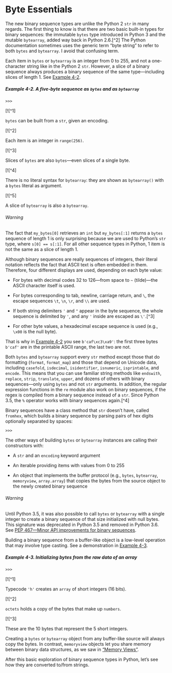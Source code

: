 # Byte Essentials

The new binary sequence types are unlike the Python 2 `str` in many regards. The first thing to know is that there are two basic built-in types for binary sequences: the immutable `bytes` type introduced in Python 3 and the mutable `bytearray`, added way back in Python 2.6.[^2] The Python documentation sometimes uses the generic term “byte string” to refer to both `bytes` and `bytearray`. I avoid that confusing term.

Each item in `bytes` or `bytearray` is an integer from 0 to 255, and not a one-character string like in the Python 2 `str`. However, a slice of a binary sequence always produces a binary sequence of the same type—including slices of length 1. See [Example 4-2](#ex_bytes_bytearray).

##### Example 4-2. A five-byte sequence as `bytes` and as `bytearray`

```
>>> 
```

[![^1]

`bytes` can be built from a `str`, given an encoding.

[![^2]

Each item is an integer in `range(256)`.

[![^3]

Slices of `bytes` are also `bytes`—even slices of a single byte.

[![^4]

There is no literal syntax for `bytearray`: they are shown as `bytearray()` with a `bytes` literal as argument.

[![^5]

A slice of `bytearray` is also a `bytearray`.

###### Warning

The fact that `my_bytes[0]` retrieves an `int` but `my_bytes[:1]` returns a `bytes` sequence of length 1 is only surprising because we are used to Python’s `str` type, where `s[0] == s[:1]`. For all other sequence types in Python, 1 item is not the same as a slice of length 1.

Although binary sequences are really sequences of integers, their literal notation reflects the fact that ASCII text is often embedded in them. Therefore, four different displays are used, depending on each byte value:

- For bytes with decimal codes 32 to 126—from space to `~` (tilde)—the ASCII character itself is used.
    
- For bytes corresponding to tab, newline, carriage return, and `\`, the escape sequences `\t`, `\n`, `\r`, and `\\` are used.
    
- If both string delimiters `'` and `"` appear in the byte sequence, the whole sequence is delimited by `'`, and any `'` inside are escaped as `\'`.[^3]
    
- For other byte values, a hexadecimal escape sequence is used (e.g., `\x00` is the null byte).
    

That is why in [Example 4-2](#ex_bytes_bytearray) you see `b'caf\xc3\xa9'`: the first three bytes `b'caf'` are in the printable ASCII range, the last two are not.

Both `bytes` and `bytearray` support every `str` method except those that do formatting (`format`, `format_map`) and those that depend on Unicode data, including `casefold`, `isdecimal`, `isidentifier`, `isnumeric`, `isprintable`, and `encode`. This means that you can use familiar string methods like `endswith`, `replace`, `strip`, `translate`, `upper`, and dozens of others with binary sequences—only using `bytes` and not `str` arguments. In addition, the regular expression functions in the `re` module also work on binary sequences, if the regex is compiled from a binary sequence instead of a `str`. Since Python 3.5, the `%` operator works with binary sequences again.[^4]

Binary sequences have a class method that `str` doesn’t have, called `fromhex`, which builds a binary sequence by parsing pairs of hex digits optionally separated by spaces:

```
>>> 
```

The other ways of building `bytes` or `bytearray` instances are calling their constructors with:

- A `str` and an `encoding` keyword argument
    
- An iterable providing items with values from 0 to 255
    
- An object that implements the buffer protocol (e.g., `bytes`, `bytearray`, `memoryview`, `array.array`) that copies the bytes from the source object to the newly created binary sequence
    

###### Warning

Until Python 3.5, it was also possible to call `bytes` or `bytearray` with a single integer to create a binary sequence of that size initialized with null bytes. This signature was deprecated in Python 3.5 and removed in Python 3.6. See [PEP 467—Minor API improvements for binary sequences](https://fpy.li/pep467).

Building a binary sequence from a buffer-like object is a low-level operation that may involve type casting. See a demonstration in [Example 4-3](#ex_buffer_demo).

##### Example 4-3. Initializing bytes from the raw data of an array

```
>>> 
```

[![^1]

Typecode `'h'` creates an `array` of short integers (16 bits).

[![^2]

`octets` holds a copy of the bytes that make up `numbers`.

[![^3]

These are the 10 bytes that represent the 5 short integers.

Creating a `bytes` or `bytearray` object from any buffer-like source will always copy the bytes. In contrast, `memoryview` objects let you share memory between binary data structures, as we saw in [“Memory Views”](ch02.html#memoryview_sec).

After this basic exploration of binary sequence types in Python, let’s see how they are converted to/from strings.